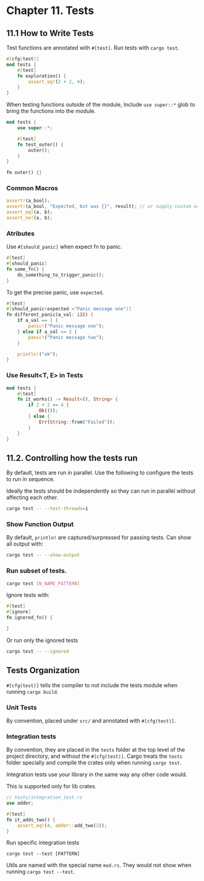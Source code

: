 # Chapter 11. Tests

## 11.1 How to Write Tests

Test functions are annotated with `#[test]`. Run tests with `cargo test`.

```rust
#[cfg(test)]
mod tests {
    #[test]
    fn exploration() {
        assert_eq!(2 + 2, 4);
    }
}
```

When testing functions outside of the module, Include `use super::*` glob to bring the functions into the module.

```rust
mod tests {
    use super::*;

    #[test]
    fn test_outer() {
        outer();
    }
}

fn outer() {}
```

### Common Macros

```rust
assert!(a_bool);
assert!(a_bool, "Expected, but was {}", result); // or supply custom error message
assert_eq!(a, b);
assert_ne!(a, b);
```

### Atributes

Use `#[should_panic]` when expect fn to panic.

```rust
#[test]
#[should_panic]
fn some_fn() {
    do_something_to_trigger_panic();
}
```

To get the precise panic, use `expected`.

```rust
#[test]
#[should_panic(expected ="Panic message one")]
fn different_panic(a_val: i32) {
    if a_val == 1 {
        panic!("Panic message one");
    } else if a_val == 2 {
        panic!("Panic message two");
    }

    println!("ok");
}
```

### Use Result<T, E> in Tests   

```rust
mod tests {
    #[test]
    fn it_works() -> Result<(), String> {
        if 2 + 2 == 4 {
            Ok(());
        } else {
            Err(String::from("Failed"));
        }
    }
}
```

## 11.2. Controlling how the tests run

By default, tests are run in parallel. Use the following to configure the tests to run in sequence.

Ideally the tests should be independently so they can run in parallel without affecting each other.

```sh
cargo test -- --test-threads=1
```

### Show Function Output

By default, `println!` are captured/surpressed for passing tests. Can show all output with:
```sh
cargo test -- --show-output
```

### Run subset of tests.

```sh
cargo test [N_NAME_PATTERN]
```

Ignore tests with:
```rust
#[test]
#[ignore]
fn ignored_fn() {

}
```

Or run only the ignored tests
```sh
cargo test -- --ignored
```

## Tests Organization

`#[cfg(test)]` tells the compiler to not include the tests module when running `cargo build`.

### Unit Tests

By convention, placed under `src/` and annotated with `#[cfg(test)]`.
### Integration tests

By convention, they are placed in the `tests` folder at the top level of the project directory, and without the `#[cfg(test)]`. Cargo treats the `tests` folder specially and compile the crates only when running `cargo test`.

Integration tests use your library in the same way any other code would.

This is supported only for lib crates.

```rust
// tests/integration_test.rs
use adder;

#[test]
fn it_adds_two() {
    assert_eq!(4, adder::add_two(2));
}
```

Run specific integration tests
```
cargo test --test [PATTERN]
```

Utils are named with the special name `mod.rs`. They would not show when running `cargo test --test`.